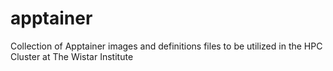 # apptainer
Collection of Apptainer images and definitions files to be utilized in the HPC Cluster at The Wistar Institute 
